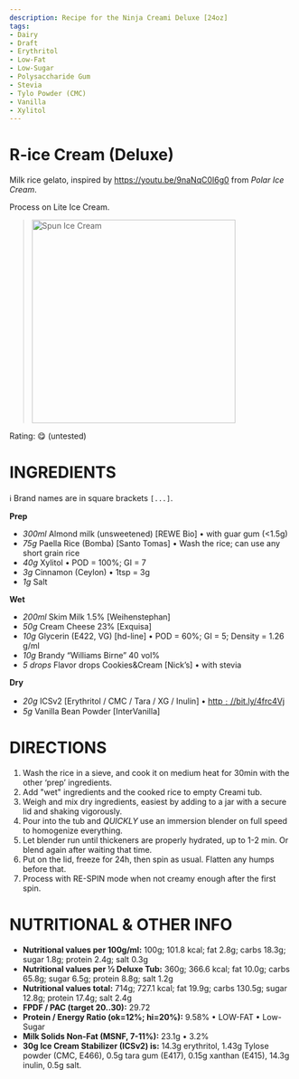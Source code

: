 ```yaml
---
description: Recipe for the Ninja Creami Deluxe [24oz]
tags:
- Dairy
- Draft
- Erythritol
- Low-Fat
- Low-Sugar
- Polysaccharide Gum
- Stevia
- Tylo Powder (CMC)
- Vanilla
- Xylitol
---
```

# R-ice Cream (Deluxe)

Milk rice gelato, inspired by https://youtu.be/9naNqC0I6g0 from *Polar Ice Cream*.

Process on Lite Ice Cream.

> <img width=360 alt="Spun Ice Cream" src="" />

Rating: 😋 (untested)

# INGREDIENTS

ℹ️ Brand names are in square brackets `[...]`.

**Prep**

  - _300ml_ Almond milk (unsweetened) [REWE Bio] • with guar gum (<1.5g)
  - _75g_ Paella Rice (Bomba) [Santo Tomas] • Wash the rice; can use any short grain rice
  - _40g_ Xylitol • POD = 100%; GI = 7
  - _3g_ Cinnamon (Ceylon) • 1tsp = 3g
  - _1g_ Salt

**Wet**

  - _200ml_ Skim Milk 1.5% [Weihenstephan]
  - _50g_ Cream Cheese 23% [Exquisa]
  - _10g_ Glycerin (E422, VG) [hd-line] • POD = 60%; GI = 5; Density = 1.26 g/ml
  - _10g_ Brandy “Williams Birne” 40 vol%
  - _5 drops_ Flavor drops Cookies&Cream [Nick’s] • with stevia

**Dry**

  - _20g_ ICSv2 [Erythritol / CMC / Tara / XG / Inulin] • [http﹕//bit.ly/4frc4Vj](https://github.com/jhermann/ice-creamery/tree/main/recipes/Ice%20Cream%20Stabilizer%20%28ICS%29)
  - _5g_ Vanilla Bean Powder [InterVanilla]

# DIRECTIONS

 1. Wash the rice in a sieve, and cook it on medium heat for 30min with the other ‘prep’ ingredients.
 1. Add "wet" ingredients and the cooked rice to empty Creami tub.
 1. Weigh and mix dry ingredients, easiest by adding to a jar with a secure lid and shaking vigorously.
 1. Pour into the tub and *QUICKLY* use an immersion blender on full speed to homogenize everything.
 1. Let blender run until thickeners are properly hydrated, up to 1-2 min. Or blend again after waiting that time.
 1. Put on the lid, freeze for 24h, then spin as usual. Flatten any humps before that.
 1. Process with RE-SPIN mode when not creamy enough after the first spin.

# NUTRITIONAL & OTHER INFO
- **Nutritional values per 100g/ml:** 100g; 101.8 kcal; fat 2.8g; carbs 18.3g; sugar 1.8g; protein 2.4g; salt 0.3g
- **Nutritional values per ½ Deluxe Tub:** 360g; 366.6 kcal; fat 10.0g; carbs 65.8g; sugar 6.5g; protein 8.8g; salt 1.2g
- **Nutritional values total:** 714g; 727.1 kcal; fat 19.9g; carbs 130.5g; sugar 12.8g; protein 17.4g; salt 2.4g
- **FPDF / PAC (target 20..30):** 29.72
- **Protein / Energy Ratio (ok=12%; hi=20%):** 9.58% • LOW-FAT • Low-Sugar
- **Milk Solids Non-Fat (MSNF, 7-11%):** 23.1g • 3.2%
- **30g Ice Cream Stabilizer (ICSv2) is:** 14.3g erythritol, 1.43g Tylose powder (CMC, E466), 
0.5g tara gum (E417), 0.15g xanthan (E415),
14.3g inulin, 0.5g salt.
